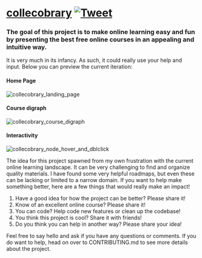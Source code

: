 # [collecobrary](https://curated-courses.herokuapp.com/) [![Tweet](https://img.shields.io/twitter/url/http/shields.io.svg?style=social)](https://twitter.com/intent/tweet?text=Make%20learning%20fun%20and%20easy&url=https://github.com/nietsymerej/collecobrary&hashtags=github,education,vuejs,webdev,developers)

### The goal of this project is to make online learning easy and fun by presenting the best free online courses in an appealing and intuitive way.

It is very much in its infancy. As such, it could really use your help and input. Below you can preview the current iteration:

#### Home Page

![collecobrary_landing_page](https://user-images.githubusercontent.com/78166995/134688002-efaaefe0-bb3d-48cb-95e9-4b7bc75737b0.PNG)

#### Course digraph

![collecobrary_course_digraph](https://user-images.githubusercontent.com/78166995/134689102-3f8a7a37-615b-4f93-8181-24e9717dc839.PNG)

#### Interactivity

![collecobrary_node_hover_and_dblclick](https://user-images.githubusercontent.com/78166995/134691867-8195d604-d28e-43b7-8476-bb21f9ce4f39.PNG)


The idea for this project spawned from my own frustration with the current online learning landscape. It can be very challenging to find and organize quality materials. I have found some very helpful roadmaps, but even these can be lacking or limited to a narrow domain. If you want to help make something better, here are a few things that would really make an impact!

1. Have a good idea for how the project can be better? Please share it!
2. Know of an excellent online course? Please share it!
3. You can code? Help code new features or clean up the codebase!
4. You think this project is cool? Share it with friends!
5. Do you think you can help in another way? Please share your idea!

Feel free to say hello and ask if you have any questions or comments. If you do want to help, head on over to CONTRIBUTING.md to see more details about the project.
